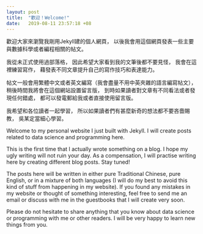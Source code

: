 ```yaml
---
layout: post
title:  "歡迎！Welcome!"
date:   2019-08-11 23:57:18 +08
---
```

歡迎大家來瀏覽我剛用Jekyll建的個人網頁，
以後我會用這個網頁發表一些主要與數據科學或者編程相關的帖文。

我從未正式使用過部落格，
因此希望大家看到我的文筆後都不要見怪，
我會在這裡練習寫作，
藉發表不同文章提升自己的寫作技巧和表達能力。

帖文一般會用繁體中文或者英文編寫（我會盡量不用中英夾雜的語言編寫帖文），
稍後時間我將會在這個網站設置留言版，
到時如果讀者對文章有不同看法或者發現任何錯處，
都可以發電郵給我或者直接使用留言版。

我希望和各位讀者一起學習，
所以如果讀者們有甚麼新奇的想法都不要吝嗇賜教，
吳某定當細心學習。

Welcome to my personal website I just built with Jekyll.
I will create posts related to data science and programming here.

This is the first time that I actually wrote something on a blog.
I hope my ugly writing will not ruin your day.
As a compensation, I will practise writing here by creating different blog posts. Stay tuned!

The posts here will be written in either pure Traditional Chinese, pure English, or in a mixture of both languages (I will do my best to avoid this kind of stuff from happening in my website).
If you found any mistakes in my website or thought of something interesting, feel free to send me an email or discuss with me in the guestbooks that I will create very soon.

Please do not hesitate to share anything that you know about data science or programming with me or other readers.
I will be very happy to learn new things from you.